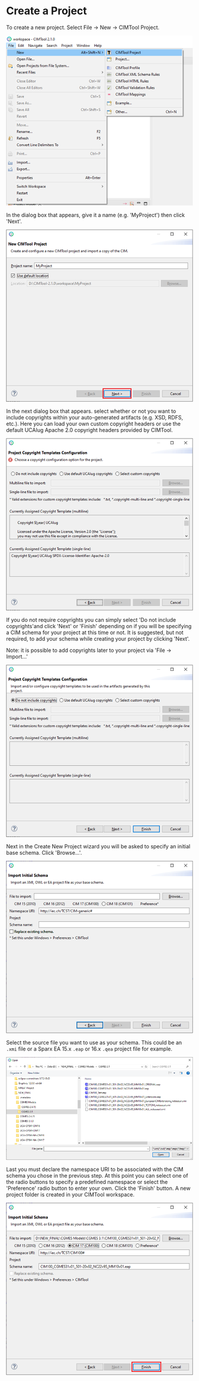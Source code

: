 # Create a Project
To create a new project. Select File -> New -> CIMTool Project.

![CreateNewProject.png](../images/CreateNewProject.png "Create New Project")

In the dialog box that appears, give it a name (e.g. 'MyProject') then click 'Next'. 

![ProjectNameLocation.png](../images/ProjectNameLocation.png "Project Name and Location")

In the next dialog box that appears. select whether or not you want to include copyrights within your auto-generated artifacts (e.g. XSD, RDFS, etc.). Here you can load your own custom copyright headers or use the default UCAIug Apache 2.0 copyright headers provided by CIMTool. 

![ProjectCopyrightTemplatesConfig.png](../images/ProjectCopyrightTemplatesConfig.png "Project Copyright Templates")

If you do not require copyrights you can simply select 'Do not include copyrights'and click 'Next' or 'Finish' depending on if you will be specifying a CIM schema for your project at this time or not. It is suggested, but not required, to add your schema while creating your project by clicking 'Next'.

Note:  it is possible to add copyrights later to your project via 'File -> Import...'

![ProjectCopyrightTemplatesConfig2.png](../images/ProjectCopyrightTemplatesConfig2.png "Project Copyright Templates")

Next in the Create New Project wizard you will be asked to specify an initial base schema. Click 'Browse...'.

![ImportInitialSchema.png](../images/ImportInitialSchema.png "Import Initial Schema")

Select the source file you want to use as your schema.  This could be an `.xmi` file or a Sparx EA 15.x `.eap` or 16.x `.qea` project file for example. 

![SelectSchemaFileDialog.png](../images/SelectSchemaFileDialog.png "Select Schema File Dialog")

Last you must declare the namespace URI to be associated with the CIM schema you chose in the previous step. At this point you can select one of the radio buttons to specify a predefined namespace or select the 'Preference' radio button to enter your own. Click the 'Finish' button. A new project folder is created in your CIMTool workspace.

![ImportInitialSchema2.png](../images/ImportInitialSchema2.png "Import Initial Schema")